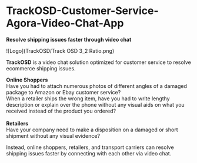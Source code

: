 # TrackOSD-Customer-Service-Agora-Video-Chat-App
<b>Resolve shipping issues faster through video chat</b>

![Logo](TrackOSD/Track OSD 3_2 Ratio.png)

<b>TrackOSD</b> is a video chat solution optimized for customer service to resolve ecommerce shipping issues.

<b>Online Shoppers</b>
<br>
Have you had to attach numerous photos of different angles of a damaged package to Amazon or Ebay customer service?
<br>
When a retailer ships the wrong item, have you had to write lengthy description or explain over the phone without any visual aids on what you received instead of the product you ordered? 
<br><br>
<b>Retailers</b>
<br>
Have your company need to make a disposition on a damaged or short shipment without any visual evidence?
  
Instead, online shoppers, retailers, and transport carriers can resolve shipping issues faster by connecting with each other via video chat.
